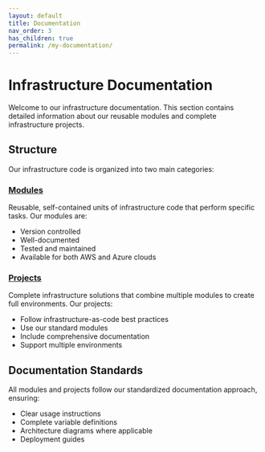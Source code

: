 ```yaml
---
layout: default
title: Documentation
nav_order: 3
has_children: true
permalink: /my-documentation/
---
```


# Infrastructure Documentation

Welcome to our infrastructure documentation. This section contains detailed information about our reusable modules and complete infrastructure projects.

## Structure

Our infrastructure code is organized into two main categories:

### [Modules](/modules/)
Reusable, self-contained units of infrastructure code that perform specific tasks. Our modules are:
- Version controlled
- Well-documented
- Tested and maintained
- Available for both AWS and Azure clouds

### [Projects](/projects/)
Complete infrastructure solutions that combine multiple modules to create full environments. Our projects:
- Follow infrastructure-as-code best practices
- Use our standard modules
- Include comprehensive documentation
- Support multiple environments

## Documentation Standards

All modules and projects follow our standardized documentation approach, ensuring:
- Clear usage instructions
- Complete variable definitions
- Architecture diagrams where applicable
- Deployment guides